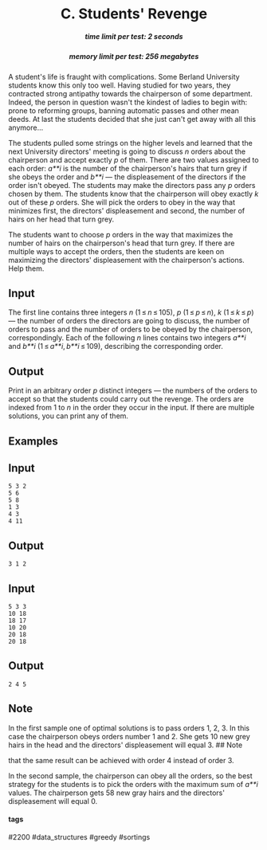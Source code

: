 <h1 style='text-align: center;'> C. Students' Revenge</h1>

<h5 style='text-align: center;'>time limit per test: 2 seconds</h5>
<h5 style='text-align: center;'>memory limit per test: 256 megabytes</h5>

A student's life is fraught with complications. Some Berland University students know this only too well. Having studied for two years, they contracted strong antipathy towards the chairperson of some department. Indeed, the person in question wasn't the kindest of ladies to begin with: prone to reforming groups, banning automatic passes and other mean deeds. At last the students decided that she just can't get away with all this anymore...

The students pulled some strings on the higher levels and learned that the next University directors' meeting is going to discuss *n* orders about the chairperson and accept exactly *p* of them. There are two values assigned to each order: *a**i* is the number of the chairperson's hairs that turn grey if she obeys the order and *b**i* — the displeasement of the directors if the order isn't obeyed. The students may make the directors pass any *p* orders chosen by them. The students know that the chairperson will obey exactly *k* out of these *p* orders. She will pick the orders to obey in the way that minimizes first, the directors' displeasement and second, the number of hairs on her head that turn grey.

The students want to choose *p* orders in the way that maximizes the number of hairs on the chairperson's head that turn grey. If there are multiple ways to accept the orders, then the students are keen on maximizing the directors' displeasement with the chairperson's actions. Help them.

## Input

The first line contains three integers *n* (1 ≤ *n* ≤ 105), *p* (1 ≤ *p* ≤ *n*), *k* (1 ≤ *k* ≤ *p*) — the number of orders the directors are going to discuss, the number of orders to pass and the number of orders to be obeyed by the chairperson, correspondingly. Each of the following *n* lines contains two integers *a**i* and *b**i* (1 ≤ *a**i*, *b**i* ≤ 109), describing the corresponding order.

## Output

Print in an arbitrary order *p* distinct integers — the numbers of the orders to accept so that the students could carry out the revenge. The orders are indexed from 1 to *n* in the order they occur in the input. If there are multiple solutions, you can print any of them.

## Examples

## Input


```
5 3 2  
5 6  
5 8  
1 3  
4 3  
4 11  

```
## Output


```
3 1 2 
```
## Input


```
5 3 3  
10 18  
18 17  
10 20  
20 18  
20 18  

```
## Output


```
2 4 5 
```
## Note

In the first sample one of optimal solutions is to pass orders 1, 2, 3. In this case the chairperson obeys orders number 1 and 2. She gets 10 new grey hairs in the head and the directors' displeasement will equal 3. ## Note

 that the same result can be achieved with order 4 instead of order 3.

In the second sample, the chairperson can obey all the orders, so the best strategy for the students is to pick the orders with the maximum sum of *a**i* values. The chairperson gets 58 new gray hairs and the directors' displeasement will equal 0.



#### tags 

#2200 #data_structures #greedy #sortings 